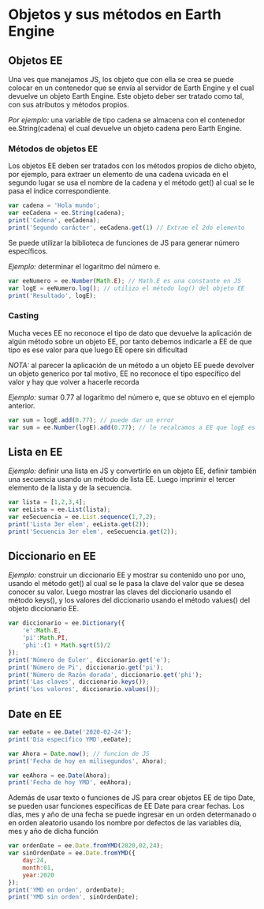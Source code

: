 # Objetos y sus métodos en Earth Engine

## Objetos EE
Una ves que manejamos JS, los objeto que con ella se crea se puede colocar en un contenedor que se envía al servidor de Earth Engine y el cual devuelve un objeto Earth Engine. Este objeto deber ser tratado como tal, con sus atributos y métodos propios.

_Por ejemplo:_ una variable de tipo cadena se almacena con el contenedor ee.String(cadena) el cual devuelve un objeto cadena pero Earth Engine.

### Métodos de objetos EE
Los objetos EE deben ser tratados con los métodos propios de dicho objeto, por ejemplo, para extraer un elemento de una cadena uvicada en el segundo lugar se usa el nombre de la cadena y el método get() al cual se le pasa el índice correspondiente.
```javascript
var cadena = 'Hola mundo';
var eeCadena = ee.String(cadena);
print('Cadena', eeCadena);
print('Segundo carácter', eeCadena.get(1) // Extrae el 2do elemento
```

Se puede utilizar la biblioteca de funciones de JS para generar número específicos.

_Ejemplo:_ determinar el logaritmo del número e.
```javascript
var eeNumero = ee.Number(Math.E); // Math.E es una constante en JS
var logE = eeNumero.log(); // utilizo el método log() del objeto EE
print('Resultado', logE);
```

### Casting
Mucha veces EE no reconoce el tipo de dato que devuelve la aplicación de algún método sobre un objeto EE, por tanto debemos indicarle a EE de que tipo es ese valor para que luego EE opere sin dificultad

_NOTA:_ al parecer la aplicación de un método a un objeto EE puede devolver un objeto generico por tal motivo, EE no reconoce el tipo específico del valor y hay que volver a hacerle recorda

_Ejemplo:_ sumar 0.77 al logaritmo del número e, que se obtuvo en el ejemplo anterior.
```javascript
var sum = logE.add(0.77); // puede dar un error
var sum = ee.Number(logE).add(0.77); // le recalcamos a EE que logE es de tipo ee.Number.
```
## Lista en EE
_Ejemplo:_ definir una lista en JS y convertirlo en un objeto EE, definir también una secuencia usando un método de lista EE. Luego imprimir el tercer elemento de la lista y de la secuencia.
```javascript
var lista = [1,2,3,4];
var eeLista = ee.List(lista);
var eeSecuencia = ee.List.sequence(1,7,2);
print('Lista 3er elem', eeLista.get(2));
print('Secuencia 3er elem', eeSecuencia.get(2));
```

## Diccionario en EE

_Ejemplo:_ construir un diccionario EE y mostrar su contenido uno por uno, usando el método get() al cual se le pasa la clave del valor que se desea conocer su valor. Luego mostrar las claves del diccionario usando el método keys(), y los valores del diccionario usando el método values() del objeto diccionario EE.
```javascript
var diccionario = ee.Dictionary({
	'e':Math.E,
	'pi':Math.PI,
	'phi':(1 + Math.sqrt(5)/2
});
print('Número de Euler', diccionario.get('e');
print('Número de Pi', diccionario.get('pi');
print('Número de Razón dorada', diccionario.get('phi');
print('Las claves', diccionario.keys());
print('Los valores', diccionario.values());
```
## Date en EE
```javascript
var eeDate = ee.Date('2020-02-24');
print('Día específico YMD',eeDate);

var Ahora = Date.now(); // funcion de JS
print('Fecha de hoy en milisegundos', Ahora);

var eeAhora = ee.Date(Ahora);
print('Fecha de hoy YMD', eeAhora);
```
Además de usar texto o funciones de JS para crear objetos EE de tipo Date, se pueden usar funciones específicas de EE Date para crear fechas. Los días, mes y año de una fecha se puede ingresar en un orden determanado o en orden aleatorio usando los nombre por defectos de las variables día, mes y año de dicha función
```javascript
var ordenDate = ee.Date.fromYMD(2020,02,24);
var sinOrdenDate = ee.Date.fromYMD({
	day:24,
	month:01,
	year:2020
});
print('YMD en orden', ordenDate);
print('YMD sin orden', sinOrdenDate);
```